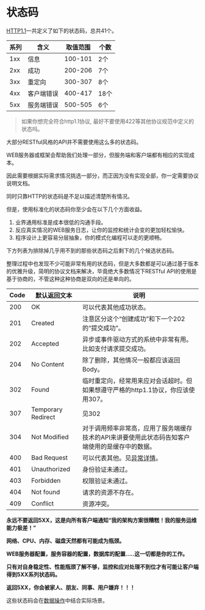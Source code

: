 # 状态码

[HTTP1.1](https://tools.ietf.org/html/rfc2616)一共定义了如下的状态码，总共41个。

| 系列 | 含义 | 取值范围 | 个数 |
| --- | --- | --- | --- |
| 1xx | 信息 | 100-101 | 2个 |
| 2xx | 成功 | 200-206 | 7个 |
| 3xx | 重定向 | 300-307 | 8个 |
| 4xx | 客户端错误 | 400-417 | 18个 |
| 5xx | 服务端错误 | 500-505 | 6个 |

>如果你想完全符合http1.1协议, 最好不要使用422等其他协议规范中定义的状态吗。

大部分RESTful风格的API并不需要使用这么多的状态码。

WEB服务器或框架会帮助我们处理一部分，但服务端和客户端都有相应的实现成本。

因此需要根据实际需求情况挑选一部分，而正因为没有实现全部，你一定需要协议说明文档。

同时只靠HTTP的状态码是不足以描述清楚所有情况。

但是，使用标准化的状态码你至少会在以下几个方面收益。
1. 业界通用标准是成本很低的沟通手段。
2. 反应真实情况的WEB服务日志，让你的监控和统计会变的更加轻松愉快。
3. 程序设计上更容易分层抽象，你的模式化编程可以走的更顺畅。

下方列表为排除掉几乎用不到的那些状态码之后剩下的几个候选状态码。

整理过程中也发现不少可能非常有用的状态码，但是大多数都是可以通过基于版本的优雅升级，简明的协议文档来解决，毕竟绝大多数情况下RESTful API的使用是基于协商的，不管这种这种协商是双向的还是单向的。

| Code | 默认返回文本 | 说明 |
| --- | --- | --- |
| 200 | OK | 可以代表其他成功状态。 |
| 201 | Created | 注意区分这个“创建成功”和下一个202的“提交成功”。|
| 202 | Accepted | 异步或事件驱动方式的系统中非常有用。比如支付请求提交成功。 |
| 204 | No Content | 除了删除，其他情况一般都应该返回Body。|
| 302 | Found | 临时重定向，经常用来应对会话超时。但如果想遵守严格的http1.1协议，你应该使用307。 |
| 307 | Temporary Redirect | 见302 |
| 304 | Not Modified | 对于调用频率非常高，应用了服务端缓存技术的API来讲要使用此状态码告知客户端使用的是缓存中的数据。|
| 400 | Bad Request | 可以代表其他。见[异常详情](/pages/errors.md)。 |
| 401 | Unauthorized | 身份验证未通过。 |
| 403 | Forbidden | 权限验证未通过。 |
| 404 | Not found | 请求的资源不存在。 |
| 409 | Conflict | 资源冲突。|

**永远不要返回5XX，这是向所有客户端通知“我的架构方案很糟糕！我的服务运维能力极差！”**

**网络、CPU、内存、磁盘天然都有可能成为瓶颈。**

**WEB服务器配置，服务容器的配置，数据库的配置.....这一切都是你的工作。**

**只有对自身稳定性、性能瓶颈了解不够，监控和应对处理不到位才有可能让客户端得到5XX系列状态码。**

**返回5XX，你会被家人、朋友、同事、用户嫌弃！！！**

这些状态码会在[数据操作](pages/operations.md)中结合实际场景。

